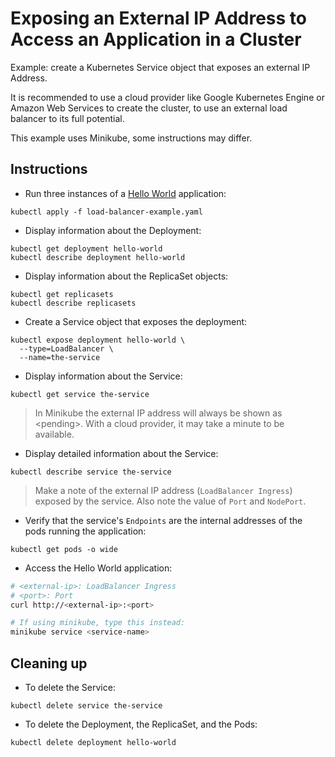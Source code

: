 # Exposing an External IP Address to Access an Application in a Cluster

Example: create a Kubernetes Service object that exposes an external IP Address.

It is recommended to use a cloud provider like Google Kubernetes Engine or Amazon Web Services to create the cluster, to use an external load balancer to its full potential.

This example uses Minikube, some instructions may differ.

## Instructions

* Run three instances of a [Hello World](load-balancer-example.yaml) application:
```
kubectl apply -f load-balancer-example.yaml
```

* Display information about the Deployment:
```
kubectl get deployment hello-world
kubectl describe deployment hello-world
```

* Display information about the ReplicaSet objects:
```
kubectl get replicasets
kubectl describe replicasets
```

* Create a Service object that exposes the deployment:
```
kubectl expose deployment hello-world \
  --type=LoadBalancer \
  --name=the-service
```

* Display information about the Service:
```
kubectl get service the-service
```
> In Minikube the external IP address will always be shown as \<pending\>. With a cloud provider, it may take a minute to be available.

* Display detailed information about the Service:
```
kubectl describe service the-service
```
> Make a note of the external IP address (`LoadBalancer Ingress`) exposed by the service. Also note the value of `Port` and `NodePort`.

* Verify that the service's `Endpoints` are the internal addresses of the pods running the application:
```
kubectl get pods -o wide
```

* Access the Hello World application:
```sh
# <external-ip>: LoadBalancer Ingress
# <port>: Port
curl http://<external-ip>:<port>

# If using minikube, type this instead:
minikube service <service-name>
```

## Cleaning up

* To delete the Service:
```
kubectl delete service the-service
```

* To delete the Deployment, the ReplicaSet, and the Pods:
```
kubectl delete deployment hello-world
```